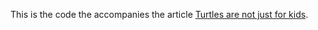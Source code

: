This is the code the accompanies the article
[Turtles are not just for kids](https://typeclasses.substack.com/p/turtles-are-not-just-for-kids).
